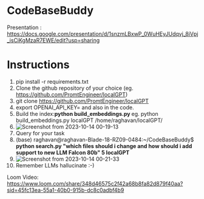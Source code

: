 # CodeBaseBuddy


Presentation : https://docs.google.com/presentation/d/1snzmLBxwP_0WuHEyJUdqvj_8iVpj_isCiKgMzaR7EWE/edit?usp=sharing


# Instructions
1. pip install -r requirements.txt
2. Clone the github repository of your choice (eg. https://github.com/PromtEngineer/localGPT)
3. git clone https://github.com/PromtEngineer/localGPT
4.  export OPENAI_API_KEY= <your key on the terminal> and also in the code.
5. Build the index:**python build_embeddings.py <name> <path to local github branch>** eg. python build_embeddings.py localGPT /home/raghavan/localGPT/
6. ![Screenshot from 2023-10-14 00-19-13](https://github.com/Raghavan1988/CodeBaseBuddy/assets/493090/5bd63e8b-52f6-483d-8a06-492d50cd2fff)
7. Query for your task
8. (base) raghavan@raghavan-Blade-18-RZ09-0484:~/CodeBaseBuddy$ **python search.py "which files should i change and how should i add support to new LLM Falcon 80b" 5 localGPT**
9. ![Screenshot from 2023-10-14 00-21-33](https://github.com/Raghavan1988/CodeBaseBuddy/assets/493090/03a1f3b5-f939-43bb-b1c9-efcec6548c22)
10. Remember LLMs hallucinate :-)

Loom Video: https://www.loom.com/share/348d46575c2f42a68b8fa82d879f40aa?sid=45fc13ea-55a1-40b0-915b-dc8c0adbf4b9
